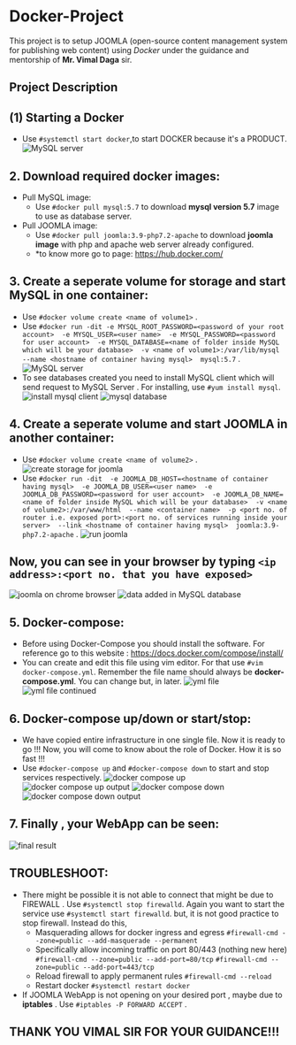 # Docker-Project
This project is to setup JOOMLA (open-source content management system for publishing web content) using *Docker* under the guidance and mentorship of **Mr. Vimal Daga** sir.

## Project Description
## (1) Starting a Docker
* Use `#systemctl start docker`,to start DOCKER because it's a PRODUCT. ![MySQL server](docker%20screenshots_docker/start%20docker.png)

## 2. Download required docker images:
* Pull MySQL image:
  * Use `#docker pull mysql:5.7` to download **mysql version 5.7** image to use as database server.
* Pull JOOMLA image:
  * Use `#docker pull joomla:3.9-php7.2-apache` to download **joomla image** with php and apache web server already configured.
  * *to know more go to page: https://hub.docker.com/ 
## 3. Create a seperate volume for storage and start MySQL in one container:
* Use `#docker volume create <name of volume1>` .
* Use `#docker run -dit -e MYSQL_ROOT_PASSWORD=<password of your root account>  -e MYSQL_USER=<user name>  -e MYSQL_PASSWORD=<password for user account>  -e MYSQL_DATABASE=<name of folder inside MySQL which will be your database>  -v <name of volume1>:/var/lib/mysql  --name <hostname of container having mysql>  mysql:5.7` .
![MySQL server](/docker%20screenshots/1_volume%20create%20and%20run%20MySQL.png)
* To see databases created you need to install MySQL client which will send request to MySQL Server . For installing, use `#yum install mysql`.
![install mysql client](docker%20screenshots/2_ip%20and%20mysql%20client.png)
![mysql database](docker%20screenshots/3_mysql%20database.png)
## 4. Create a seperate volume and start JOOMLA in another container:
* Use `#docker volume create <name of volume2>` .
![create storage for joomla](docker%20screenshots/4_another%20volume%20create.png)
* Use `#docker run -dit  -e JOOMLA_DB_HOST=<hostname of container having mysql>  -e JOOMLA_DB_USER=<user name>  -e JOOMLA_DB_PASSWORD=<password for user account>  -e JOOMLA_DB_NAME=<name of folder inside MySQL which will be your database>  -v <name of volume2>:/var/www/html  --name <container name>  -p <port no. of router i.e. exposed port>:<port no. of services running inside your server>  --link <hostname of container having mysql>  joomla:3.9-php7.2-apache` .
![run joomla](docker%20screenshots/5_run%20joomla.png)

## Now, you can see in your browser by typing  `<ip address>:<port no. that you have exposed>`
![joomla on chrome browser](docker%20screenshots/6_joomla%20on%20browser.png)
![data added in MySQL database](docker%20screenshots/7_data%20added.png)
## 5. Docker-compose:
* Before using Docker-Compose you should install the software. For reference go to this website : https://docs.docker.com/compose/install/
* You can create and edit this file using vim editor. For that use `#vim docker-compose.yml`. Remember the file name should always be **docker-compose.yml**. You can change but, in later.
![yml file](docker%20screenshots/8_yml%20file1.png)
![yml file continued](docker%20screenshots/9_yml%20file2.png)
## 6. Docker-compose up/down or start/stop:
* We have copied entire infrastructure in one single file. Now it is ready to go !!! Now, you will come to know about the role of Docker. How it is so fast !!!
* Use `#docker-compose up` and `#docker-compose down` to start and stop services respectively.
 ![docker compose up](docker%20screenshots/10_docker%20compose%20up.png)
 ![docker compose up output](docker%20screenshots/10_output.png)
 ![docker compose down](docker%20screenshots/11_docker%20compose%20down.png)
 ![docker compose down output](docker%20screenshots/11_output.png)
 
 ## 7. Finally , your WebApp can be seen:
 ![final result](docker%20screenshots/12_final%20output.png)
 ## TROUBLESHOOT:
 * There might be possible it is not able to connect that might be due to FIREWALL . Use `#systemctl stop firewalld`. Again you want to start the service use `#systemctl start firewalld`. but, it is not good practice to stop firewall. Instead do this,
   * Masquerading allows for docker ingress and egress 
    `#firewall-cmd --zone=public --add-masquerade --permanent`
   * Specifically allow incoming traffic on port 80/443 (nothing new here)
    `#firewall-cmd --zone=public --add-port=80/tcp`
    `#firewall-cmd --zone=public --add-port=443/tcp`
   * Reload firewall to apply permanent rules
    `#firewall-cmd --reload`
   * Restart docker 
    `#systemctl restart docker`
 * If JOOMLA WebApp is not opening on your desired port , maybe due to **iptables** . Use `#iptables -P FORWARD ACCEPT` .
 
 ## THANK YOU VIMAL SIR FOR YOUR GUIDANCE!!!


